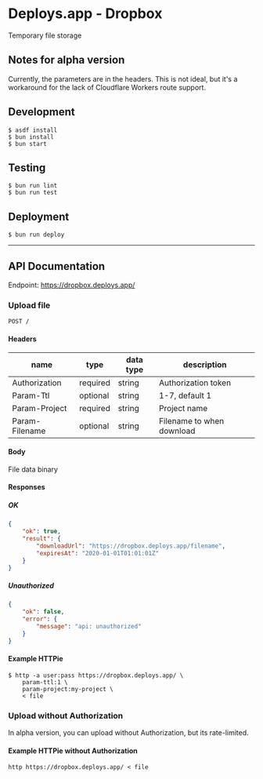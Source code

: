 # Deploys.app - Dropbox

Temporary file storage

## Notes for alpha version

Currently, the parameters are in the headers.
This is not ideal, but it's a workaround for the lack of Cloudflare Workers route support.

## Development

```shell
$ asdf install
$ bun install
$ bun start
```

## Testing

```shell
$ bun run lint
$ bun run test
```

## Deployment

```shell
$ bun run deploy
```

---

## API Documentation

Endpoint: https://dropbox.deploys.app/

### Upload file

`POST /`

#### Headers

| name           | type     | data type | description               |
|----------------|----------|-----------|---------------------------|
| Authorization  | required | string    | Authorization token       |
| Param-Ttl      | optional | string    | 1-7, default 1            |
| Param-Project  | required | string    | Project name              |
| Param-Filename | optional | string    | Filename to when download |

#### Body

File data binary

#### Responses

##### OK

```json
{
	"ok": true,
	"result": {
		"downloadUrl": "https://dropbox.deploys.app/filename",
		"expiresAt": "2020-01-01T01:01:01Z"
	}
}
```

##### Unauthorized

```json
{
	"ok": false,
	"error": {
		"message": "api: unauthorized"
	}
}
```

#### Example HTTPie

```shell
$ http -a user:pass https://dropbox.deploys.app/ \
	param-ttl:1 \
	param-project:my-project \
	< file
```

### Upload without Authorization

In alpha version, you can upload without Authorization, but its rate-limited.

#### Example HTTPie without Authorization

```shell
http https://dropbox.deploys.app/ < file
```
